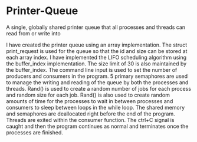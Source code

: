# Printer-Queue
A single, globally shared printer queue that all processes and threads can read from or write into

I have created the printer queue using an array implementation. The struct print_request is used for the queue so that the id and size can be stored at each array index. I have implemented the LIFO scheduling algorithm using the buffer_index implementation. The size limit of 30 is also maintained by the buffer_index. The command line input is used to set the number of producers and consumers in the program. 5 primary semaphores are used to manage the writing and reading of the queue by both the processes and threads. Rand() is used to create a random number of jobs for each process and random size for each job. Rand() is also used to create random amounts of time for the processes to wait in between processes and consumers to sleep between loops in the while loop. The shared memory and semaphores are deallocated right before the end of the program. Threads are exited within the consumer function. The ctrl+C signal is caught and then the program continues as normal and terminates once the processes are finished.
